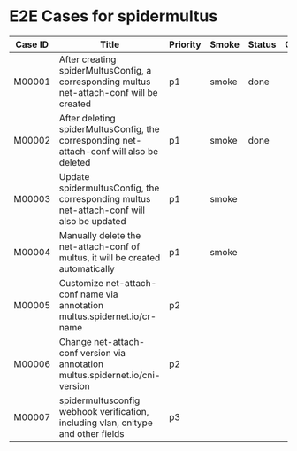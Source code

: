 # E2E Cases for spidermultus

| Case ID | Title                                                        | Priority | Smoke | Status | Other |
| ------- | ------------------------------------------------------------ | -------- | ----- | ------ | ----- |
| M00001  | After creating spiderMultusConfig, a corresponding multus net-attach-conf will be created  | p1       |   smoke    | done   |       |
| M00002  | After deleting spiderMultusConfig, the corresponding net-attach-conf will also be deleted  | p1      |  smoke  | done   |       |
| M00003  | Update spidermultusConfig, the corresponding multus net-attach-conf will also be updated   | p1      |  smoke  |    |       |
| M00004  | Manually delete the net-attach-conf of multus, it will be created automatically | p1      |  smoke  |    |       |
| M00005  | Customize net-attach-conf name via annotation multus.spidernet.io/cr-name | p2       |       |    |       |
| M00006  | Change net-attach-conf version via annotation multus.spidernet.io/cni-version | p2     |       |    |       |
| M00007  | spidermultusconfig webhook verification, including vlan, cnitype and other fields | p3     |       |    |       |

